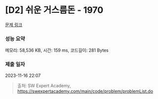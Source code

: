 # [D2] 쉬운 거스름돈 - 1970 

[문제 링크](https://swexpertacademy.com/main/code/problem/problemDetail.do?contestProbId=AV5PsIl6AXIDFAUq) 

### 성능 요약

메모리: 58,536 KB, 시간: 159 ms, 코드길이: 281 Bytes

### 제출 일자

2023-11-16 22:07



> 출처: SW Expert Academy, https://swexpertacademy.com/main/code/problem/problemList.do